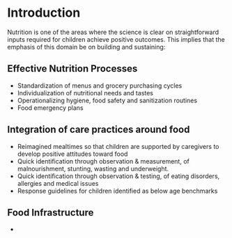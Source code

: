 

# Introduction

Nutrition is one of the areas where the science is clear on straightforward inputs required for children achieve positive outcomes. This implies that the emphasis of this domain be on building and sustaining: 

## Effective Nutrition Processes
- Standardization of menus and grocery purchasing cycles
- Individualization of nutritional needs and tastes
- Operationalizing hygiene, food safety and sanitization routines
- Food emergency plans

## Integration of care practices around food
- Reimagined mealtimes so that children are supported by caregivers to develop positive attitudes toward food
- Quick identification through observation & measurement, of malnourishment, stunting, wasting and underweight. 
- Quick identification through observation & testing, of eating disorders, allergies and medical issues
- Response guidelines for children identified as below age benchmarks

## Food Infrastructure
- 